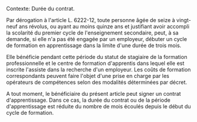 Contexte: Durée du contrat.

Par dérogation à l'article L. 6222-12, toute personne âgée de seize à vingt-neuf ans révolus, ou ayant au moins quinze ans et justifiant avoir accompli la scolarité du premier cycle de l'enseignement secondaire, peut, à sa demande, si elle n'a pas été engagée par un employeur, débuter un cycle de formation en apprentissage dans la limite d'une durée de trois mois.

Elle bénéficie pendant cette période du statut de stagiaire de la formation professionnelle et le centre de formation d'apprentis dans lequel elle est inscrite l'assiste dans la recherche d'un employeur. Les coûts de formation correspondants peuvent faire l'objet d'une prise en charge par les opérateurs de compétences selon des modalités déterminées par décret.

A tout moment, le bénéficiaire du présent article peut signer un contrat d'apprentissage. Dans ce cas, la durée du contrat ou de la période d'apprentissage est réduite du nombre de mois écoulés depuis le début du cycle de formation.